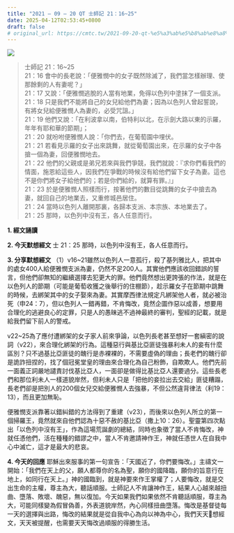 ```yaml
---
title: "2021 – 09 – 20 QT 士師記 21：16~25"
date: 2025-04-12T02:53:45+0800
draft: false
# original_url: https://cmtc.tw/2021-09-20-qt-%e5%a3%ab%e5%b8%ab%e8%a8%98-21%ef%bc%9a1625
---
```


![](/images/qt.jpg)
> 士師記 21：16\~25  
> 21：16 會中的長老說：「便雅憫中的女子既然除滅了，我們當怎樣辦理、使那餘剩的人有妻呢？」  
> 21：17 又說：「便雅憫逃脫的人當有地業，免得以色列中塗抹了一個支派。  
> 21：18 只是我們不能將自己的女兒給他們為妻；因為以色列人曾起誓說，有將女兒給便雅憫人為妻的，必受咒詛。」  
> 21：19 他們又說：「在利波拿以南，伯特利以北，在示劍大路以東的示羅，年年有耶和華的節期」；  
> 21：20 就吩咐便雅憫人說：「你們去，在葡萄園中埋伏。  
> 21：21 若看見示羅的女子出來跳舞，就從葡萄園出來，在示羅的女子中各搶一個為妻，回便雅憫地去。  
> 21：22 他們的父親或是弟兄若來與我們爭競，我們就說：『求你們看我們的情面，施恩給這些人，因我們在爭戰的時候沒有給他們留下女子為妻。這也不是你們將女子給他們的；若是你們給的，就算有罪。』」  
> 21：23 於是便雅憫人照樣而行，按著他們的數目從跳舞的女子中搶去為妻，就回自己的地業去，又重修城邑居住。  
> 21：24 當時以色列人離開那裏，各歸本支派、本宗族、本地業去了。  
> 21：25 那時，以色列中沒有王，各人任意而行。

**1. 經文誦讀**

**2.  今天默想經文**
士 21：25 那時，以色列中沒有王，各人任意而行。

**3. 分享默想經文**
（1）v16\~21雖然以色列人一意孤行，殺了基列雅比人，把其中的處女400人給便雅憫支派為妻，仍然不足200人。其實他們應該收回錯誤的誓言，但他們卻無知的繼續選擇去犯更大的罪。他們竟然想出更誇張的作法，就是在以色列人的節期（可能是葡萄收獲之後舉行的住棚節），趁示羅女子在節期中跳舞的時候，去綁架其中的女子娶來為妻。其實摩西律法規定凡綁架他人者，就必被治死（申24：7），但以色列人一錯再錯，不肯悔改，竟然企圖作惡以成善，想要用合理化的逃避良心的定罪，只是人的愚昧逃不過神最終的審判，聖經的記載，就是給我們留下前人的警戒。

v22\~25為了應付遭綁架的女子家人前來爭論，以色列長老甚至想好一套縝密的說詞（v22），來合理化綁架的行為。這種惡行與基比亞匪徒強暴利未人的妾有什麼區別？只不過基比亞匪徒的醜行是赤裸裸的，不需要虛偽的理由；長老們的醜行卻是詭詐扭捏的，找了個冠冕堂皇的理由來合理化為自己粉飾，自欺欺人。他們先前一面義正詞嚴地譴責討伐基比亞人，一面卻是做得比基比亞人還要過分。這些長老們和那位利未人一樣道貌岸然，但利未人只是「把他的妾拉出去交給」匪徒糟蹋，長老們卻是把別人的200個女兒交給便雅憫人去強暴，不但公然違背律法（利19：13），而且更加無恥。

便雅憫支派靠著以錯糾錯的方法得到了重建（v23），而後來以色列人所立的第一個掃羅王，竟然就來自他們認為十惡不赦的基比亞（撒上10：26）。聖靈第四次點出「以色列中沒有王」，作為這場荒誕劇的總結，同時也象徵了當人不肯悔改，神就任憑他們，活在種種的錯謬之中，當人不肯邀請神作王，神就任憑世人在自我中心中滅亡，這才是最大的悲哀。

**4. 今天的回應**
耶穌出來服事的第一句宣告：「天國近了，你們要悔改。」主禱文一開始：「我們在天上的父，願人都尊你的名為聖，願你的國降臨，願你的旨意行在地上，如同行在天上。」神的國臨到，就是神要來作王掌權了；人要悔改，就是交出生命的主權，尊主為大，聽話順服。士師記人不肯讓神作王，結果人心越來越扭曲、墮落、敗壞、醜惡，無以復加。今天如果我們如果依然不肯聽話順服，尊主為大，可能同樣變為假冒偽善，外表道貌岸然，內心同樣扭曲墮落。悔改是基督徒每一天的選擇與出路，悔改的結果就是從自我中心為向以神為中心，我們天天𪐥想經文，天天被提醒，也需要天天悔改過順服的得勝生活。
